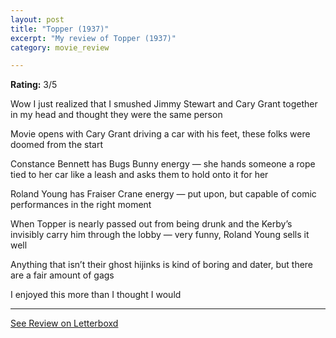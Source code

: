 ```yaml
---
layout: post
title: "Topper (1937)"
excerpt: "My review of Topper (1937)"
category: movie_review

---
```


**Rating:** 3/5

Wow I just realized that I smushed Jimmy Stewart and Cary Grant together in my head and thought they were the same person

Movie opens with Cary Grant driving a car with his feet, these folks were doomed from the start

Constance Bennett has Bugs Bunny energy — she hands someone a rope tied to her car like a leash and asks them to hold onto it for her

Roland Young has Fraiser Crane energy — put upon, but capable of comic performances in the right moment

When Topper is nearly passed out from being drunk and the Kerby’s invisibly carry him through the lobby — very funny, Roland Young sells it well

Anything that isn’t their ghost hijinks is kind of boring and dater, but there are a fair amount of gags

I enjoyed this more than I thought I would

<hr>

[See Review on Letterboxd](https://boxd.it/3XR7ZL)

